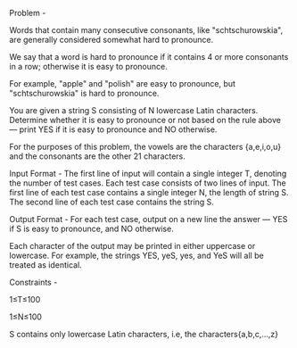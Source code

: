 Problem - 

Words that contain many consecutive consonants, like "schtschurowskia", are generally considered somewhat hard to pronounce.

We say that a word is hard to pronounce if it contains 4 or more consonants in a row; otherwise it is easy to pronounce. 

For example, "apple" and "polish" are easy to pronounce, but "schtschurowskia" is hard to pronounce.

You are given a string S consisting of N lowercase Latin characters. Determine whether it is easy to pronounce or not based on the rule above — print YES if it is easy to pronounce and NO otherwise.

For the purposes of this problem, the vowels are the characters {a,e,i,o,u} and the consonants are the other 21 characters.

Input Format - 
The first line of input will contain a single integer T, denoting the number of test cases.
Each test case consists of two lines of input.
The first line of each test case contains a single integer N, the length of string S.
The second line of each test case contains the string S.

Output Format - 
For each test case, output on a new line the answer — YES if S is easy to pronounce, and NO otherwise.

Each character of the output may be printed in either uppercase or lowercase. For example, the strings YES, yeS, yes, and YeS will all be treated as identical.

Constraints -

1≤T≤100

1≤N≤100

S contains only lowercase Latin characters, i.e, the characters{a,b,c,…,z}
